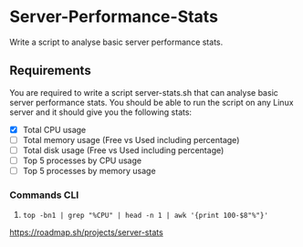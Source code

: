 # Server-Performance-Stats
Write a script to analyse basic server performance stats.

## Requirements
You are required to write a script server-stats.sh that can analyse basic server performance stats. You should be able to run the script on any Linux server and it should give you the following stats:

- [X] Total CPU usage
- [ ] Total memory usage (Free vs Used including percentage)
- [ ] Total disk usage (Free vs Used including percentage)
- [ ] Top 5 processes by CPU usage
- [ ] Top 5 processes by memory usage

### Commands CLI
1. ``` top -bn1 | grep "%CPU" | head -n 1 | awk '{print 100-$8"%"}' ```


https://roadmap.sh/projects/server-stats
